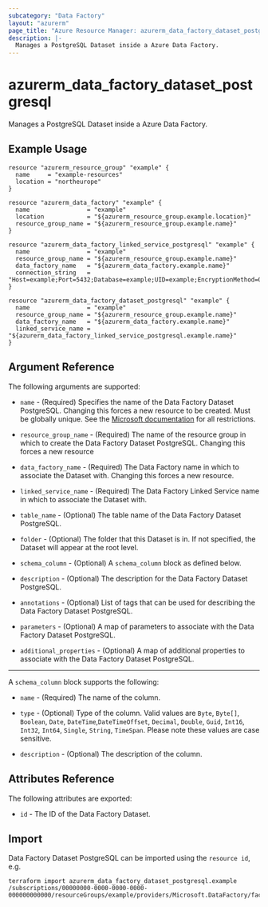 ```yaml
---
subcategory: "Data Factory"
layout: "azurerm"
page_title: "Azure Resource Manager: azurerm_data_factory_dataset_postgresql"
description: |-
  Manages a PostgreSQL Dataset inside a Azure Data Factory.
---
```


# azurerm_data_factory_dataset_postgresql

Manages a PostgreSQL Dataset inside a Azure Data Factory.

## Example Usage

```hcl
resource "azurerm_resource_group" "example" {
  name     = "example-resources"
  location = "northeurope"
}

resource "azurerm_data_factory" "example" {
  name                = "example"
  location            = "${azurerm_resource_group.example.location}"
  resource_group_name = "${azurerm_resource_group.example.name}"
}

resource "azurerm_data_factory_linked_service_postgresql" "example" {
  name                = "example"
  resource_group_name = "${azurerm_resource_group.example.name}"
  data_factory_name   = "${azurerm_data_factory.example.name}"
  connection_string   = "Host=example;Port=5432;Database=example;UID=example;EncryptionMethod=0;Password=example"
}

resource "azurerm_data_factory_dataset_postgresql" "example" {
  name                = "example"
  resource_group_name = "${azurerm_resource_group.example.name}"
  data_factory_name   = "${azurerm_data_factory.example.name}"
  linked_service_name = "${azurerm_data_factory_linked_service_postgresql.example.name}"
}
```

## Argument Reference

The following arguments are supported:

* `name` - (Required) Specifies the name of the Data Factory Dataset PostgreSQL. Changing this forces a new resource to be created. Must be globally unique. See the [Microsoft documentation](https://docs.microsoft.com/en-us/azure/data-factory/naming-rules) for all restrictions.

* `resource_group_name` - (Required) The name of the resource group in which to create the Data Factory Dataset PostgreSQL. Changing this forces a new resource

* `data_factory_name` - (Required) The Data Factory name in which to associate the Dataset with. Changing this forces a new resource.

* `linked_service_name` - (Required) The Data Factory Linked Service name in which to associate the Dataset with.

* `table_name` - (Optional) The table name of the Data Factory Dataset PostgreSQL.

* `folder` - (Optional) The folder that this Dataset is in. If not specified, the Dataset will appear at the root level.

* `schema_column` - (Optional) A `schema_column` block as defined below.

* `description` - (Optional) The description for the Data Factory Dataset PostgreSQL.

* `annotations` - (Optional) List of tags that can be used for describing the Data Factory Dataset PostgreSQL.

* `parameters` - (Optional) A map of parameters to associate with the Data Factory Dataset PostgreSQL.

* `additional_properties` - (Optional) A map of additional properties to associate with the Data Factory Dataset PostgreSQL.

---

A `schema_column` block supports the following:

* `name` - (Required) The name of the column.

* `type` - (Optional) Type of the column. Valid values are `Byte`, `Byte[]`, `Boolean`, `Date`, `DateTime`,`DateTimeOffset`, `Decimal`, `Double`, `Guid`, `Int16`, `Int32`, `Int64`, `Single`, `String`, `TimeSpan`. Please note these values are case sensitive.

* `description` - (Optional) The description of the column.


## Attributes Reference

The following attributes are exported:

* `id` - The ID of the Data Factory Dataset.

## Import

Data Factory Dataset PostgreSQL can be imported using the `resource id`, e.g.

```shell
terraform import azurerm_data_factory_dataset_postgresql.example /subscriptions/00000000-0000-0000-0000-000000000000/resourceGroups/example/providers/Microsoft.DataFactory/factories/example/datasets/example
```

